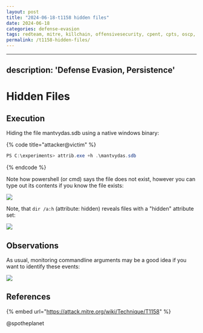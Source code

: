 ```yaml
---
layout: post
title: "2024-06-18-t1158 hidden files"
date: 2024-06-18
categories: defense-evasion
tags: redteam, mitre, killchain, offensivesecurity, cpent, cpts, oscp, exploit
permalink: /t1158-hidden-files/
---
```


---
description: 'Defense Evasion, Persistence'
---

# Hidden Files

## Execution

Hiding the file mantvydas.sdb using a native windows binary:

{% code title="attacker@victim" %}
```csharp
PS C:\experiments> attrib.exe +h .\mantvydas.sdb
```
{% endcode %}

Note how powershell \(or cmd\) says the file does not exist, however you can type out its contents if you know the file exists:

![](../../.gitbook/assets/attrib-nofile.png)

Note, that `dir /a:h` \(attribute: hidden\) reveals files with a "hidden" attribute set:

![](../../.gitbook/assets/attrib-reveal.png)

## Observations

As usual, monitoring commandline arguments may be a good idea if you want to identify these events:

![](../../.gitbook/assets/attrib-set.png)

## References

{% embed url="https://attack.mitre.org/wiki/Technique/T1158" %}



@spotheplanet
